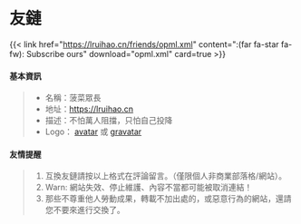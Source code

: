 # 友鏈


{{< link href="https://lruihao.cn/friends/opml.xml" content=":(far fa-star fa-fw): Subscribe ours" download="opml.xml" card=true >}}

<!--
> 暫時不接受友鏈！  
> Warn: 超過兩年為更新或長期挂掉的站點將被取消！ 
-->

#### 基本資訊
> - 名稱：菠菜眾長
> - 地址：<https://lruihao.cn>
> - 描述：不怕萬人阻擋，只怕自己投降
> - Logo： [avatar](https://lruihao.cn/images/avatar.jpg) 或 [gravatar](https://gravatar.loli.net/avatar/3f985efb5907ca52944a3cd7edd51606?d=wavatar&v=1.3.10)

#### 友情提醒
> 1. 互換友鏈請按以上格式在評論留言。（僅限個人非商業部落格/網站）。
> 2. Warn: 網站失效、停止維護、內容不當都可能被取消連結！
> 3. 那些不尊重他人勞動成果，轉載不加出處的，或惡意行為的網站，還請您不要來進行交換了。
